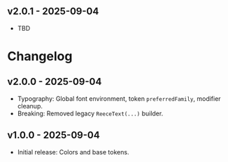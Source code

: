 ## v2.0.1 - 2025-09-04

- TBD

# Changelog

## v2.0.0 - 2025-09-04

- Typography: Global font environment, token `preferredFamily`, modifier cleanup.
- Breaking: Removed legacy `ReeceText(...)` builder.

## v1.0.0 - 2025-09-04

- Initial release: Colors and base tokens.
